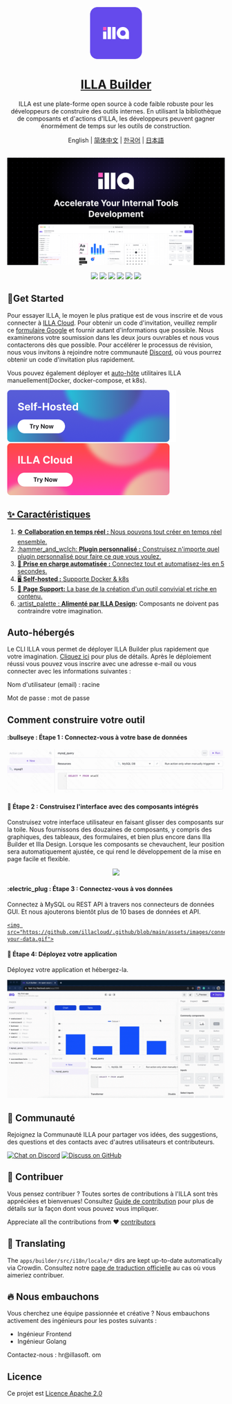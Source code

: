 <div align="center">
  <a href="https://cloud.illacloud.com/">
    <img alt="Logo de design ILLA" width="120px" height="120px" src="https://github.com/illacloud/.github/blob/main/assets/images/illa-logo.svg"/>
  </a>
</div>

<h1 align="center"><a href="https://cloud.illacloud.com/">ILLA Builder</a> </h1>

<p align="center">ILLA est une plate-forme open source à code faible robuste pour les développeurs de construire des outils internes. En utilisant la bibliothèque de composants et d'actions d'ILLA, les développeurs peuvent gagner énormément de temps sur les outils de construction. </p>

<div align="center">
English | <a href="https://github.com/illacloud/illa-builder/blob/main/README-CN.md">简体中文</a> | <a href="https://github.com/illacloud/illa-builder/blob/main/README-KR.md">한국어</a> | <a href="https://github.com/illacloud/illa-builder/blob/main/README-JP.md">日本語</a>
</div>

<br>
<p align="center">
<a href="https://cloud.illacloud.com/">
  <img src="https://github.com/illacloud/.github/blob/main/assets/images/github-home.png">
</a>
</p>


<p align="center">
  <a href="https://discord.gg/illacloud"><img src="https://img.shields.io/badge/chat-Discord-7289DA?logo=discord" height=18></a>
  <a href="https://twitter.com/illacloudHQ"><img src="https://img.shields.io/badge/Twitter-1DA1F2?logo=twitter&logoColor=white" height=18></a>
  <a href="https://github.com/orgs/illacloud/discussions"><img src="https://img.shields.io/badge/discussions-GitHub-333333?logo=github" height=18></a>
  <a title="Crowdin" target="_blank" href="https://crowdin.com/project/illa-builder"><img src="https://badges.crowdin.net/illa-builder/localized.svg"  height=18></a>
  <a href="./LICENSE"><img src="https://img.shields.io/github/license/illacloud/illa-builder" height=18></a>
  <a href="./CONTRIBUTING.md"><img src="https://badgen.net/badge/PRs/Welcome/green?icon=storybook" height=18></a>
</p>

## 🚀Get Started
Pour essayer ILLA, le moyen le plus pratique est de vous inscrire et de vous connecter à [ILLA Cloud](https://cloud.illacloud.com/). Pour obtenir un code d'invitation, veuillez remplir ce [formulaire Google](https://forms.gle/XFRSUc3yFpzbCdcWA) et fournir autant d'informations que possible. Nous examinerons votre soumission dans les deux jours ouvrables et nous vous contacterons dès que possible. Pour accélérer le processus de révision, nous vous invitons à rejoindre notre communauté [Discord](https://discord.gg/illacloud), où vous pourrez obtenir un code d'invitation plus rapidement.

Vous pouvez également déployer et [auto-hôte](https://github.com/illacloud/illa-builder#self-hosted) utilitaires ILLA manuellement(Docker, docker-compose, et k8s).

<p>
  <a href="https://www.illacloud.com/en-US/docs/deploy-introduction"><img src="https://github.com/illacloud/.github/blob/main/assets/images/selfhost.png" height=120 />
  <a href="https://cloud.illacloud.com/"><img src="https://raw.githubusercontent.com/illacloud/.github/main/assets/images/ILLA%20Cloud.png" height=120 />
</p>

## ✨ Caractéristiques

1. ⚽ **Collaboration en temps réel :** Nous pouvons tout créer en temps réel ensemble.
2. :hammer_and_wclch: **Plugin personnalisé :** Construisez n'importe quel plugin personnalisé pour faire ce que vous voulez.
3. 🤖 **Prise en charge automatisée :** Connectez tout et automatisez-les en 5 secondes.
4. 🖥️ **Self-hosted :** Supporte Docker & k8s
5. 📝 **Page Support:** La base de la création d'un outil convivial et riche en contenu.
6. :artist_palette : **Alimenté par [ILLA Design](https://github.com/illacloud/illa-design):** Composants ne doivent pas contraindre votre imagination.

## Auto-hébergés

Le CLI ILLA vous permet de déployer ILLA Builder plus rapidement que votre imagination. [Cliquez ici](https://www.illacloud.com/docs/illa-cli) pour plus de détails. Après le déploiement réussi vous pouvez vous inscrire avec une adresse e-mail ou vous connecter avec les informations suivantes :
<p align="left">Nom d'utilisateur (email) : racine</p>
<p align="left">Mot de passe : mot de passe</p>

## Comment construire votre outil

#### :bullseye : Étape 1 : Connectez-vous à votre base de données
<p align="center">
  <a href="https://cloud.illacloud.com/">
    <img src="https://github.com/illacloud/.github/blob/main/assets/images/sql.jpeg">
  </a>
</p>



#### 🎨 Étape 2 : Construisez l'interface avec des composants intégrés
Construisez votre interface utilisateur en faisant glisser des composants sur la toile. Nous fournissons des douzaines de composants, y compris des graphiques, des tableaux, des formulaires, et bien plus encore dans Illa Builder et Illa Design. Lorsque les composants se chevauchent, leur position sera automatiquement ajustée, ce qui rend le développement de la mise en page facile et flexible.

<p align="center">
  <a href="https://cloud.illacloud.com/">
    <img src="https://github.com/illacloud/.github/blob/main/assets/images/edit-ui-with-components.gif">
  </a>
</p>

#### :electric_plug : Étape 3 : Connectez-vous à vos données
Connectez à MySQL ou REST API à travers nos connecteurs de données GUI. Et nous ajouterons bientôt plus de 10 bases de données et API.
<p align="center">
  <a href="https://cloud.illacloud.com/">
    
    <img src="https://github.com/illacloud/.github/blob/main/assets/images/connect-your-data.gif">
  </a>
</p>

#### 🚀 Étape 4: Déployez votre application
Déployez votre application et hébergez-la.
<p align="center">
  <a href="https://cloud.illacloud.com/">
    <img src="https://github.com/illacloud/.github/blob/main/assets/images/deploy.gif">
  </a>
</p>

## 💬 Communauté

Rejoignez la Communauté ILLA pour partager vos idées, des suggestions, des questions et des contacts avec d'autres utilisateurs et contributeurs.

[![Chat on Discord](https://img.shields.io/badge/chat-Discord-7289DA?logo=discord)](https://discord.gg/illacloud)   [![Discuss on GitHub](https://img.shields.io/badge/discussions-GitHub-333333?logo=github)](https://github.com/orgs/illacloud/discussions)

## 🌱 Contribuer

Vous pensez contribuer ? Toutes sortes de contributions à l'ILLA sont très appréciées et bienvenues! Consultez [Guide de contribution](./CONTRIBUTING.md) pour plus de détails sur la façon dont vous pouvez vous impliquer.
<p>Appreciate all the contributions from ❤︎  <a href="https://github.com/illacloud/illa-builder/graphs/contributors">contributors</a></p>

## 📢 Translating

The `apps/builder/src/i18n/locale/*` dirs are kept up-to-date automatically via Crowdin. Consultez notre [page de traduction officielle](https://crowdin.com/project/illa-builder) au cas où vous aimeriez contribuer.

## 🔥 Nous embauchons

Vous cherchez une équipe passionnée et créative ? Nous embauchons activement des ingénieurs pour les postes suivants :

- Ingénieur Frontend
- Ingénieur Golang

Contactez-nous : hr@illasoft. om

## Licence

Ce projet est [Licence Apache 2.0](./LICENSE)
